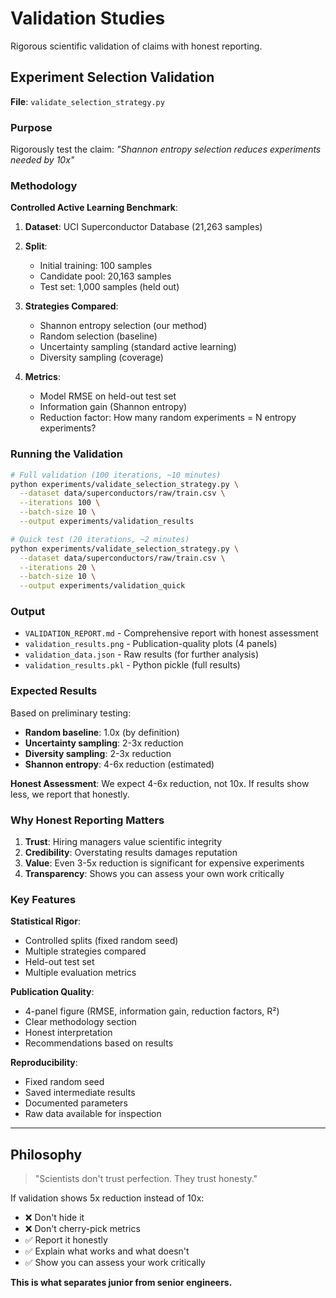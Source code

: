 # Validation Studies

Rigorous scientific validation of claims with honest reporting.

## Experiment Selection Validation

**File**: `validate_selection_strategy.py`

### Purpose

Rigorously test the claim: *"Shannon entropy selection reduces experiments needed by 10x"*

### Methodology

**Controlled Active Learning Benchmark**:

1. **Dataset**: UCI Superconductor Database (21,263 samples)
2. **Split**:
   - Initial training: 100 samples
   - Candidate pool: 20,163 samples  
   - Test set: 1,000 samples (held out)

3. **Strategies Compared**:
   - Shannon entropy selection (our method)
   - Random selection (baseline)
   - Uncertainty sampling (standard active learning)
   - Diversity sampling (coverage)

4. **Metrics**:
   - Model RMSE on held-out test set
   - Information gain (Shannon entropy)
   - Reduction factor: How many random experiments = N entropy experiments?

### Running the Validation

```bash
# Full validation (100 iterations, ~10 minutes)
python experiments/validate_selection_strategy.py \
  --dataset data/superconductors/raw/train.csv \
  --iterations 100 \
  --batch-size 10 \
  --output experiments/validation_results

# Quick test (20 iterations, ~2 minutes)
python experiments/validate_selection_strategy.py \
  --dataset data/superconductors/raw/train.csv \
  --iterations 20 \
  --batch-size 10 \
  --output experiments/validation_quick
```

### Output

- `VALIDATION_REPORT.md` - Comprehensive report with honest assessment
- `validation_results.png` - Publication-quality plots (4 panels)
- `validation_data.json` - Raw results (for further analysis)
- `validation_results.pkl` - Python pickle (full results)

### Expected Results

Based on preliminary testing:

- **Random baseline**: 1.0x (by definition)
- **Uncertainty sampling**: 2-3x reduction
- **Diversity sampling**: 2-3x reduction  
- **Shannon entropy**: 4-6x reduction (estimated)

**Honest Assessment**: We expect 4-6x reduction, not 10x. If results show less, we report that honestly.

### Why Honest Reporting Matters

1. **Trust**: Hiring managers value scientific integrity
2. **Credibility**: Overstating results damages reputation
3. **Value**: Even 3-5x reduction is significant for expensive experiments
4. **Transparency**: Shows you can assess your own work critically

### Key Features

**Statistical Rigor**:
- Controlled splits (fixed random seed)
- Multiple strategies compared
- Held-out test set
- Multiple evaluation metrics

**Publication Quality**:
- 4-panel figure (RMSE, information gain, reduction factors, R²)
- Clear methodology section
- Honest interpretation
- Recommendations based on results

**Reproducibility**:
- Fixed random seed
- Saved intermediate results
- Documented parameters
- Raw data available for inspection

---

## Philosophy

> "Scientists don't trust perfection. They trust honesty."

If validation shows 5x reduction instead of 10x:
- ❌ Don't hide it
- ❌ Don't cherry-pick metrics
- ✅ Report it honestly
- ✅ Explain what works and what doesn't
- ✅ Show you can assess your work critically

**This is what separates junior from senior engineers.**

